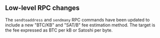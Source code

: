 Low-level RPC changes
----------------------

The `sendtoaddress` and `sendmany` RPC commands have been updated to include a
new "BTC/KB" and "SAT/B" fee estimation method. The target is the fee expressed as BTC per kB or Satoshi per byte.
